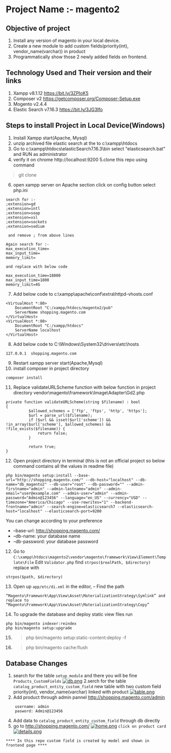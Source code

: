 # Project Name :- magento2
## Objective of project 
1. Install any version of magento in your local device.
2. Create a new module to add custom fields(priority(int), vendor_name(varchar)) in product
3. Programmatically show those 2 newly added fields on frontend.

## Technology Used and Their version and their links
1. Xampp  v8.1.12 https://bit.ly/3ZPIoK5
2. Composer v2 https://getcomposer.org/Composer-Setup.exe
3. Mogento  v2.4.4 
4. Elastic Search v7.16.3 https://bit.ly/3JG3Ifo

## Steps to install Project in Local Device(Windows)
1. Install Xampp start(Apache, Mysql)
2. unzip archived file elastic search at the  to c:\\xampp\htdocs
3. Go to c:\\xampp\htdocs\elasticSearch7.16.3\bin select "elasticsearch.bat"  and RUN as administrator
4. verify it on chrome http://localhost:9200
5.clone this repo using command 
> git clone 
6. open xampp server on Apache section click on config button select php.ini
```
search for :- 
;extension=gd
;extension=intl
;extension=soap
;extension=xsl
;extension=sockets
;extension=sodium

 and remove ; from above lines 
 ```
 ```
Again search for :- 
max_execution_time=
max_input_time=
memory_limit=

and replace with below code

max_execution_time=18000
max_input_time=1800
memory_limit=4G
```
7. Add below code to  c:\\xampp\apache\conf\extra\httpd-vhosts.conf 
```
<VirtualHost *:80>
    DocumentRoot "C:/xampp/htdocs/magento2/pub"
    ServerName shopping.magento.com
</VirtualHost>
<VirtualHost *:80>
    DocumentRoot "C:/xampp/htdocs"
    ServerName localhost
</VirtualHost>
```
8. Add below code to C:\\Windows\System32\drivers\etc\hosts 
``` 
127.0.0.1  shopping.magento.com 
```
9. Restart xampp server start(Apache,Mysql)
10. install composer in project directory
```
composer install
```
11. Replace  validateURLScheme function with below function in project directory vendor\magento\framework\Image\Adapter\Gd2.php 
```
private function validateURLScheme(string $filename) : bool
{
          $allowed_schemes = ['ftp', 'ftps', 'http', 'https'];
          $url = parse_url($filename);
          if ($url && isset($url['scheme']) && !in_array($url['scheme'], $allowed_schemes) && !file_exists($filename)) {
              return false;
          }

          return true;   
}
```
12. Open project directory in terminal (this is not an official project so below command contains all the values in readme file)
```
php bin/magento setup:install --base-url="http://shopping.magento.com/" --db-host="localhost" --db-name="db_magento2" --db-user="root" --db-password="" --admin-firstname="admin" --admin-lastname="admin" --admin-email="user@example.com" --admin-user="admin" --admin-password="Admin@123456" --language="en_US" --currency="USD" --timezone="America/Chicago" --use-rewrites="1" --backend-frontname="admin" --search-engine=elasticsearch7 --elasticsearch-host="localhost" --elasticsearch-port=9200
```
You can change according to your preference

* –base-url: http://shopping.magento.com/
* –db-name: your database name 
* –db-password: your database password 

12. Go to ```C:\xampp\htdocs\magento2\vendor\magento\framework\View\Element\Template\File``` Edit ```Validator.php``` find ```strpos($realPath, $directory)``` replace with
```
strpos($path, $directory)
```
13. Open up ```app/etc/di.xml``` in the editor,
– Find the path 
```
“Magento\Framework\App\View\Asset\MaterializationStrategy\Symlink” and replace to “Magento\Framework\App\View\Asset\MaterializationStrategy\Copy”
```
14.  To upgrade the database and deploy static view files run
```
php bin/magento indexer:reindex
php bin/magento setup:upgrade
```
15. >php bin/magento setup:static-content:deploy -f
16. >php bin/magento cache:flush
## Database Changes
1. search for the table ```setup_module``` and there you will be fine ```Products_CustomFields```
[![db.png](https://i.postimg.cc/BnJJPrZk/db.png)](https://postimg.cc/WhYBQfkw)
2.serch for the table ```catalog_product_entity_custom_field``` new table with two custom field priority(int), vendor_name(varchar) linked with product
[![table.png](https://i.postimg.cc/vBVJNhH5/table.png)](https://postimg.cc/S2m1XW9K)
3. Add product through admin pannel http://shopping.magento.com/admin
``` 
    username: admin
    pasword: Admin@123456
```
4. Add data to ```catalog_product_entity_custom_field``` through db directly 
5. go to http://shopping.magento.com/ 
[![home.png](https://i.postimg.cc/7ZzSbT6m/home.png)](https://postimg.cc/5XxXRy8C)
```click on product card ```
[![details.png](https://i.postimg.cc/PJNwHC9b/details.png)](https://postimg.cc/gLFJq2Yr)

```
**** In this repo custom field is created by model and shown in frontend page ****
```